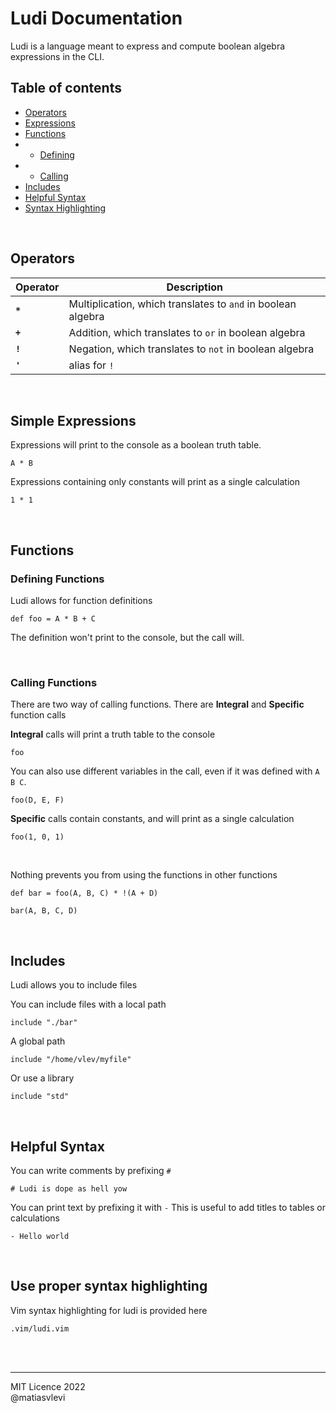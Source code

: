 # Ludi Documentation

Ludi is a language meant to express and compute boolean algebra expressions in the CLI.

## Table of contents

* [Operators]()
* [Expressions]()
* [Functions]()
* * [Defining]()
* * [Calling]()
* [Includes]()
* [Helpful Syntax]()
* [Syntax Highlighting]()

<br/>

## Operators


| Operator |           Description                                        |
|----------|--------------------------------------------------------------|
| **`*`**  | Multiplication, which translates to `and` in boolean algebra |
| **`+`**  | Addition, which translates to `or` in boolean algebra        |
| **`!`**  | Negation, which translates to `not` in boolean algebra       |
| **`'`**  | alias for `!`                                                |

<br/>

## Simple Expressions


Expressions will print to the console as a boolean truth table.

```ludi
A * B
```

Expressions containing only constants will print as a single calculation

```ludi
1 * 1
```


<br/>

## Functions


### Defining Functions

Ludi allows for function definitions

```ludi
def foo = A * B + C
```

The definition won't print to the console, but the call will.

<br/>

### Calling Functions

There are two way of calling functions. There are **Integral** and **Specific** function calls 

**Integral** calls will print a truth table to the console

```ludi
foo
```

You can also use different variables in the call, even if it was defined with `A B C`.

```ludi
foo(D, E, F)
```


**Specific** calls contain constants, and will print as a single calculation

```ludi
foo(1, 0, 1)
```


<br/>

Nothing prevents you from using the functions in other functions

```ludi
def bar = foo(A, B, C) * !(A + D)

bar(A, B, C, D)
```

<br/>

## Includes

Ludi allows you to include files


You can include files with a local path

```ludi
include "./bar"
```

A global path

```
include "/home/vlev/myfile"
```

Or use a library

```
include "std"
```

<br/>

## Helpful Syntax

You can write comments by prefixing `#`

```ludi
# Ludi is dope as hell yow
```

You can print text by prefixing it with `-`
This is useful to add titles to tables or calculations

```ludi
- Hello world
```

<br/>

## Use proper syntax highlighting

Vim syntax highlighting for ludi is provided here

```
.vim/ludi.vim
```

<br/>
<br/>

---

MIT Licence 2022     
@matiasvlevi